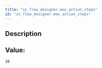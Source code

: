 ```yaml
---
title: "sn_flow_designer.max_action_steps"
id: "sn_flow_designer.max_action_steps"
---
```

## Description



## Value: 
```
20
```